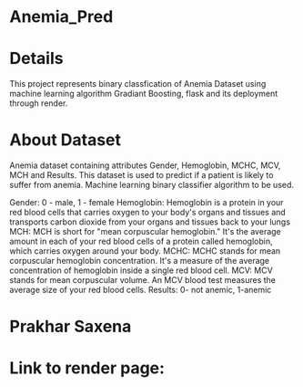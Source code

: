 # Anemia_Pred

# Details
This project represents binary classfication of Anemia Dataset using machine learning algorithm Gradiant Boosting, flask and its deployment through render.

# About Dataset
Anemia dataset containing attributes Gender, Hemoglobin, MCHC, MCV, MCH and Results. This dataset is used to predict if a patient is likely to suffer from anemia. Machine learning binary classifier algorithm to be used.

Gender: 0 - male, 1 - female
Hemoglobin: Hemoglobin is a protein in your red blood cells that carries oxygen to your body's organs and tissues and transports carbon dioxide from your organs and tissues back to your lungs
MCH: MCH is short for "mean corpuscular hemoglobin." It's the average amount in each of your red blood cells of a protein called hemoglobin, which carries oxygen around your body.
MCHC: MCHC stands for mean corpuscular hemoglobin concentration. It's a measure of the average concentration of hemoglobin inside a single red blood cell.
MCV: MCV stands for mean corpuscular volume. An MCV blood test measures the average size of your red blood cells.
Results: 0- not anemic, 1-anemic

# Prakhar Saxena
# Link to render page: 
